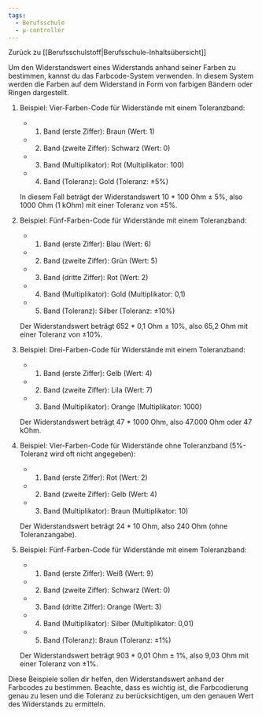 ```yaml
---
tags:
  - Berufsschule
  - µ-controller
---
```

Zurück zu [[Berufsschulstoff|Berufsschule-Inhaltsübersicht]]

Um den Widerstandswert eines Widerstands anhand seiner Farben zu bestimmen, kannst du das Farbcode-System verwenden. In diesem System werden die Farben auf dem Widerstand in Form von farbigen Bändern oder Ringen dargestellt. 

1. Beispiel: Vier-Farben-Code für Widerstände mit einem Toleranzband:
   - 1. Band (erste Ziffer): Braun (Wert: 1)
   - 2. Band (zweite Ziffer): Schwarz (Wert: 0)
   - 3. Band (Multiplikator): Rot (Multiplikator: 100)
   - 4. Band (Toleranz): Gold (Toleranz: ±5%)
   
   In diesem Fall beträgt der Widerstandswert 10 * 100 Ohm ± 5%, also 1000 Ohm (1 kOhm) mit einer Toleranz von ±5%.

2. Beispiel: Fünf-Farben-Code für Widerstände mit einem Toleranzband:
   - 1. Band (erste Ziffer): Blau (Wert: 6)
   - 2. Band (zweite Ziffer): Grün (Wert: 5)
   - 3. Band (dritte Ziffer): Rot (Wert: 2)
   - 4. Band (Multiplikator): Gold (Multiplikator: 0,1)
   - 5. Band (Toleranz): Silber (Toleranz: ±10%)
   
   Der Widerstandswert beträgt 652 * 0,1 Ohm ± 10%, also 65,2 Ohm mit einer Toleranz von ±10%.

3. Beispiel: Drei-Farben-Code für Widerstände mit einem Toleranzband:
   - 1. Band (erste Ziffer): Gelb (Wert: 4)
   - 2. Band (zweite Ziffer): Lila (Wert: 7)
   - 3. Band (Multiplikator): Orange (Multiplikator: 1000)
   
   Der Widerstandswert beträgt 47 * 1000 Ohm, also 47.000 Ohm oder 47 kOhm.

4. Beispiel: Vier-Farben-Code für Widerstände ohne Toleranzband (5%-Toleranz wird oft nicht angegeben):
   - 1. Band (erste Ziffer): Rot (Wert: 2)
   - 2. Band (zweite Ziffer): Gelb (Wert: 4)
   - 3. Band (Multiplikator): Braun (Multiplikator: 10)
   
   Der Widerstandswert beträgt 24 * 10 Ohm, also 240 Ohm (ohne Toleranzangabe).

5. Beispiel: Fünf-Farben-Code für Widerstände mit einem Toleranzband:
   - 1. Band (erste Ziffer): Weiß (Wert: 9)
   - 2. Band (zweite Ziffer): Schwarz (Wert: 0)
   - 3. Band (dritte Ziffer): Orange (Wert: 3)
   - 4. Band (Multiplikator): Silber (Multiplikator: 0,01)
   - 5. Band (Toleranz): Braun (Toleranz: ±1%)
   
   Der Widerstandswert beträgt 903 * 0,01 Ohm ± 1%, also 9,03 Ohm mit einer Toleranz von ±1%.

Diese Beispiele sollen dir helfen, den Widerstandswert anhand der Farbcodes zu bestimmen. Beachte, dass es wichtig ist, die Farbcodierung genau zu lesen und die Toleranz zu berücksichtigen, um den genauen Wert des Widerstands zu ermitteln.